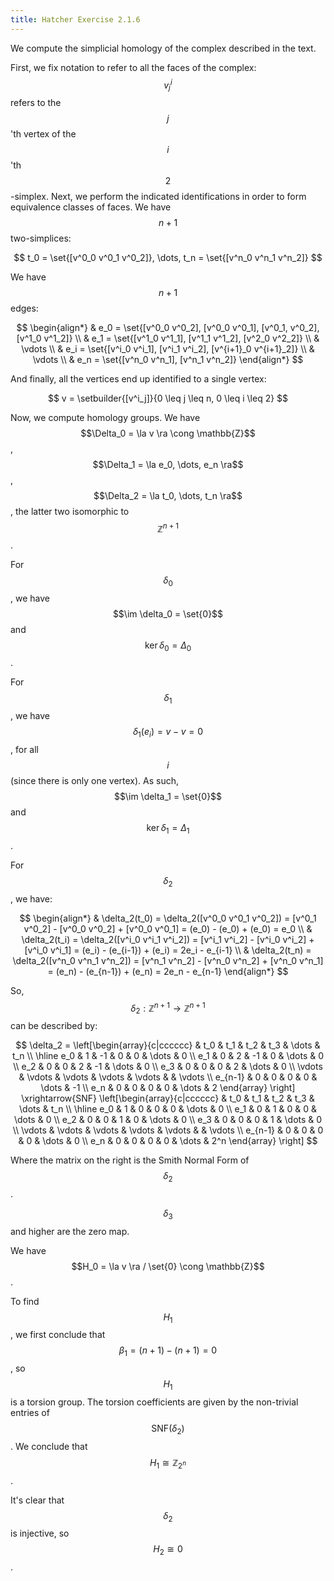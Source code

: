 ```yaml
---
title: Hatcher Exercise 2.1.6
---
```


We compute the simplicial homology of the complex described in the text.

First, we fix notation to refer to all the faces of the complex:
$$v^i_j$$ refers to the $$j$$'th vertex of the $$i$$'th $$2$$-simplex.
Next, we perform the indicated identifications in order to form equivalence classes of faces.
We have $$n+1$$ two-simplices:

$$
t_0 = \set{[v^0_0 v^0_1 v^0_2]}, \dots, t_n = \set{[v^n_0 v^n_1 v^n_2]}
$$

We have $$n+1$$ edges:

$$
\begin{align*}
& e_0 = \set{[v^0_0 v^0_2], [v^0_0 v^0_1], [v^0_1, v^0_2], [v^1_0 v^1_2]} \\
& e_1 = \set{[v^1_0 v^1_1], [v^1_1 v^1_2], [v^2_0 v^2_2]} \\
& \vdots \\
& e_i = \set{[v^i_0 v^i_1], [v^i_1 v^i_2], [v^{i+1}_0 v^{i+1}_2]} \\
& \vdots \\
& e_n = \set{[v^n_0 v^n_1], [v^n_1 v^n_2]}
\end{align*}
$$

And finally, all the vertices end up identified to a single vertex:

$$
v = \setbuilder{[v^i_j]}{0 \leq j \leq n, 0 \leq i \leq 2}
$$

Now, we compute homology groups.
We have $$\Delta_0 = \la v \ra \cong \mathbb{Z}$$, $$\Delta_1 = \la e_0, \dots, e_n \ra$$, $$\Delta_2 = \la t_0, \dots, t_n \ra$$, the latter two isomorphic to $$\mathbb{Z}^{n+1}$$.



For $$\delta_0$$, we have $$\im \delta_0 = \set{0}$$ and $$\ker \delta_0 = \Delta_0$$.



For $$\delta_1$$, we have $$\delta_1(e_i) = v - v = 0$$, for all $$i$$ (since there is only one vertex).
As such, $$\im \delta_1 = \set{0}$$ and $$\ker \delta_1 = \Delta_1$$.



For $$\delta_2$$, we have:

$$
\begin{align*}
& \delta_2(t_0) = \delta_2([v^0_0 v^0_1 v^0_2]) = [v^0_1 v^0_2] - [v^0_0 v^0_2] + [v^0_0 v^0_1] = (e_0) - (e_0) + (e_0) = e_0 \\
& \delta_2(t_i) = \delta_2([v^i_0 v^i_1 v^i_2]) = [v^i_1 v^i_2] - [v^i_0 v^i_2] + [v^i_0 v^i_1] = (e_i) - (e_{i-1}) + (e_i) = 2e_i - e_{i-1} \\
& \delta_2(t_n) = \delta_2([v^n_0 v^n_1 v^n_2]) = [v^n_1 v^n_2] - [v^n_0 v^n_2] + [v^n_0 v^n_1] = (e_n) - (e_{n-1}) + (e_n) = 2e_n - e_{n-1}
\end{align*}
$$

So, $$\delta_2 : \mathbb{Z}^{n+1} \rightarrow \mathbb{Z}^{n+1}$$ can be described by:

$$
\delta_2 = \left[\begin{array}{c|cccccc}
    & t_0 & t_1 & t_2 & t_3 & \dots & t_n \\ \hline
e_0 & 1 & -1 & 0 & 0 & \dots & 0 \\
e_1 & 0 & 2 & -1 & 0 & \dots & 0 \\
e_2 & 0 & 0 & 2 & -1 & \dots & 0 \\
e_3 & 0 & 0 & 0 & 2 & \dots & 0 \\
\vdots & \vdots & \vdots & \vdots & \vdots & & \vdots \\
e_{n-1} & 0 & 0 & 0 & 0 & \dots & -1 \\
e_n & 0 & 0 & 0 & 0 & \dots & 2
\end{array} \right]
\xrightarrow{SNF}
\left[\begin{array}{c|cccccc}
    & t_0 & t_1 & t_2 & t_3 & \dots & t_n \\ \hline
e_0 & 1 & 0 & 0 & 0 & \dots & 0 \\
e_1 & 0 & 1 & 0 & 0 & \dots & 0 \\
e_2 & 0 & 0 & 1 & 0 & \dots & 0 \\
e_3 & 0 & 0 & 0 & 1 & \dots & 0 \\
\vdots & \vdots & \vdots & \vdots & \vdots & & \vdots \\
e_{n-1} & 0 & 0 & 0 & 0 & \dots & 0 \\
e_n & 0 & 0 & 0 & 0 & \dots & 2^n
\end{array} \right]
$$

Where the matrix on the right is the Smith Normal Form of $$\delta_2$$.

$$\delta_3$$ and higher are the zero map.



We have $$H_0 = \la v \ra / \set{0} \cong \mathbb{Z}$$.



To find $$H_1$$, we first conclude that $$\beta_1 = (n+1) - (n+1) = 0$$, so $$H_1$$ is a torsion group.
The torsion coefficients are given by the non-trivial entries of $$\mathsf{SNF}(\delta_2)$$.
We conclude that $$H_1 \cong \mathbb{Z}_{2^n}$$.



It's clear that $$\delta_2$$ is injective, so $$H_2 \cong 0$$.
